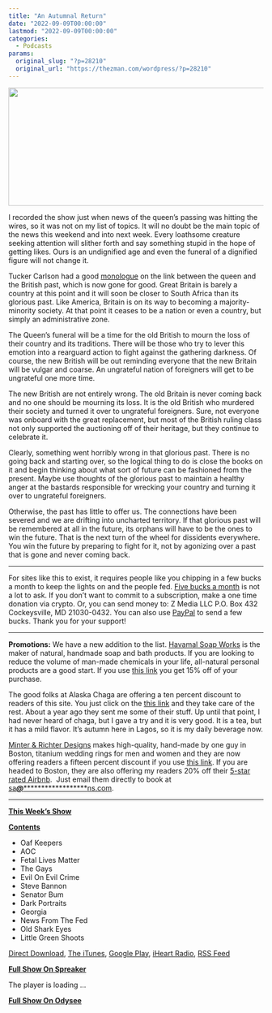 ```yaml
---
title: "An Autumnal Return"
date: "2022-09-09T00:00:00"
lastmod: "2022-09-09T00:00:00"
categories:
  - Podcasts
params:
  original_slug: "?p=28210"
  original_url: "https://thezman.com/wordpress/?p=28210"
---
```


[<img
src="http://thezman.com/wordpress/wp-content/uploads/2018/01/Power-Hour.png"
decoding="async" width="600" height="233" />](http://thezman.com/wordpress/wp-content/uploads/2018/01/Power-Hour.png)

I recorded the show just when news of the queen’s passing was hitting
the wires, so it was not on my list of topics. It will no doubt be the
main topic of the news this weekend and into next week. Every loathsome
creature seeking attention will slither forth and say something stupid
in the hope of getting likes. Ours is an undignified age and even the
funeral of a dignified figure will not change it.

Tucker Carlson had a good
<a href="https://twitter.com/TuckerCarlson/status/1568034996622970880"
rel="noopener" target="_blank">monologue</a> on the link between the
queen and the British past, which is now gone for good. Great Britain is
barely a country at this point and it will soon be closer to South
Africa than its glorious past. Like America, Britain is on its way to
becoming a majority-minority society. At that point it ceases to be a
nation or even a country, but simply an administrative zone.

The Queen’s funeral will be a time for the old British to mourn the loss
of their country and its traditions. There will be those who try to
lever this emotion into a rearguard action to fight against the
gathering darkness. Of course, the new British will be out reminding
everyone that the new Britain will be vulgar and coarse. An ungrateful
nation of foreigners will get to be ungrateful one more time.

The new British are not entirely wrong. The old Britain is never coming
back and no one should be mourning its loss. It is the old British who
murdered their society and turned it over to ungrateful foreigners.
Sure, not everyone was onboard with the great replacement, but most of
the British ruling class not only supported the auctioning off of their
heritage, but they continue to celebrate it.

Clearly, something went horribly wrong in that glorious past. There is
no going back and starting over, so the logical thing to do is close the
books on it and begin thinking about what sort of future can be
fashioned from the present. Maybe use thoughts of the glorious past to
maintain a healthy anger at the bastards responsible for wrecking your
country and turning it over to ungrateful foreigners.

Otherwise, the past has little to offer us. The connections have been
severed and we are drifting into uncharted territory. If that glorious
past will be remembered at all in the future, its orphans will have to
be the ones to win the future. That is the next turn of the wheel for
dissidents everywhere. You win the future by preparing to fight for it,
not by agonizing over a past that is gone and never coming back.

------------------------------------------------------------------------

For sites like this to exist, it requires people like you chipping in a
few bucks a month to keep the lights on and the people fed.
<a href="https://www.subscribestar.com/the-z-blog"
rel="noopener noreferrer" target="_blank">Five bucks a month</a> is not
a lot to ask. If you don’t want to commit to a subscription, make a one
time donation via crypto. Or, you can send money to: Z Media LLC P.O.
Box 432 Cockeysville, MD 21030-0432. You can also use <a
href="https://www.paypal.com/cgi-bin/webscr?cmd=_s-xclick&amp;hosted_button_id=UDAS2Q8JYA6CN&amp;source=url"
rel="noopener noreferrer" target="_blank">PayPal</a> to send a few
bucks. Thank you for your support!

------------------------------------------------------------------------

**Promotions:** We have a new addition to the list.
<a href="https://havamalsoapworks.com/" rel="noopener"
target="_blank">Havamal Soap Works</a> is the maker of natural, handmade
soap and bath products. If you are looking to reduce the volume of
man-made chemicals in your life, all-natural personal products are a
good start. If you use
<a href="https://havamalsoapworks.com/discount/ZMAN" rel="noopener"
target="_blank">this link</a> you get 15% off of your purchase.

The good folks at Alaska Chaga are offering a ten percent discount to
readers of this site. You just click on the
<a href="https://alaskachaga.us/discount/ZMAN" rel="noopener noreferrer"
target="_blank">this link</a> and they take care of the rest. About a
year ago they sent me some of their stuff. Up until that point, I had
never heard of chaga, but I gave a try and it is very good. It is a tea,
but it has a mild flavor. It’s autumn here in Lagos, so it is my daily
beverage now.

<a href="https://www.minterandrichterdesigns.com/"
rel="noreferrer nofollow noopener" target="_blank">Minter &amp; Richter
Designs</a> makes high-quality, hand-made by one guy in Boston, titanium
wedding rings for men and women and they are now offering readers a
fifteen percent discount if you use
<a href="https://www.minterandrichterdesigns.com/discount/ZMAN"
rel="noreferrer nofollow noopener" target="_blank">this link</a>.
<span class="highlight"><span class="colour"><span class="font"><span class="size">If
you are headed to Boston, they are also offering my readers 20% off
their <a
href="https://www.airbnb.com/users/7988017/listings?user_id=7988017&amp;s=3"
rel="noopener noreferrer" target="_blank">5-star rated Airbnb</a>.  Just
email them directly to book at
<a href="mailto:sa***@*********************ns.com"
data-original-string="LAcFUtDZllOJvYbL0/5veQ==cb7FCBPW02q2MPyk2efAleF9EumRQacUiBtrObEuJowhqz8S7Jf3MSvLLXuX2or45eW"><span
class="apbct-email-encoder"
data-original-string="tkglB7rXtEDQVxMXFd7ZfQ==cb71FEZJ5dDiOJ4+Si1IziKbHKvcBVu0ANS0ucZ7ilyQ3vhBrYrZk3GDKZ1vLA1tYQg"
title="This contact has been encoded by Anti-Spam by CleanTalk. Click to decode. To finish the decoding make sure that JavaScript is enabled in your browser.">sa<span
class="apbct-blur">***</span>@<span
class="apbct-blur">*********************</span>ns.com</span></a>.</span></span></span></span>

------------------------------------------------------------------------

**<u>This Week’s Show</u>**

**<u>Contents</u>**

-   Oaf Keepers
-   AOC
-   Fetal Lives Matter
-   The Gays
-   Evil On Evil Crime
-   Steve Bannon
-   Senator Bum
-   Dark Portraits
-   Georgia
-   News From The Fed
-   Old Shark Eyes
-   Little Green Shoots

<a href="https://api.spreaker.com/v2/episodes/51192125/download.mp3"
rel="noopener" target="_blank">Direct Download</a>, <a
href="https://itunes.apple.com/us/podcast/the-z-blog-power-hour/id1262799640?mt=2"
rel="noopener noreferrer" target="_blank">The iTunes</a>, <a
href="https://podcasts.google.com/?feed=aHR0cHM6Ly93d3cuc3ByZWFrZXIuY29tL3Nob3cvMjU4OTY1Ny9lcGlzb2Rlcy9mZWVk"
rel="noopener noreferrer" target="_blank">Google Play</a>, <a href="https://www.iheart.com/podcast/the-z-blog-power-hour-29246491/"
rel="noopener noreferrer" target="_blank">iHeart Radio,</a>
<a href="https://www.spreaker.com/show/2589657/episodes/feed"
rel="noopener noreferrer" target="_blank">RSS Feed</a>

**<u>Full Show On Spreaker</u>**

The player is loading ...

<span class="widget_spinner dark"></span>

**<u>Full Show On Odysee</u>**
